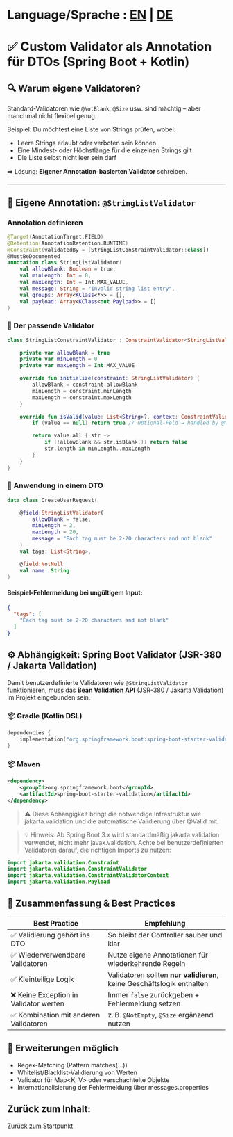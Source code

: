 # Language/Sprache : [EN](CUSTOM_VALIDATORS_EN.md) | [DE](CUSTOM_VALIDATORS.md)

# ✅ Custom Validator als Annotation für DTOs (Spring Boot + Kotlin)

## 🔍 Warum eigene Validatoren?

Standard-Validatoren wie `@NotBlank`, `@Size` usw. sind mächtig – aber manchmal nicht flexibel genug.

Beispiel: Du möchtest eine Liste von Strings prüfen, wobei:
- Leere Strings erlaubt oder verboten sein können
- Eine Mindest- oder Höchstlänge für die einzelnen Strings gilt
- Die Liste selbst nicht leer sein darf

➡️ Lösung: **Eigener Annotation-basierten Validator** schreiben.

---

## 🧱 Eigene Annotation: `@StringListValidator`

### Annotation definieren

```kotlin
@Target(AnnotationTarget.FIELD)
@Retention(AnnotationRetention.RUNTIME)
@Constraint(validatedBy = [StringListConstraintValidator::class])
@MustBeDocumented
annotation class StringListValidator(
    val allowBlank: Boolean = true,
    val minLength: Int = 0,
    val maxLength: Int = Int.MAX_VALUE,
    val message: String = "Invalid string list entry",
    val groups: Array<KClass<*>> = [],
    val payload: Array<KClass<out Payload>> = []
)
```

### 🧠 Der passende Validator
```kotlin
class StringListConstraintValidator : ConstraintValidator<StringListValidator, List<String>?> {

    private var allowBlank = true
    private var minLength = 0
    private var maxLength = Int.MAX_VALUE

    override fun initialize(constraint: StringListValidator) {
        allowBlank = constraint.allowBlank
        minLength = constraint.minLength
        maxLength = constraint.maxLength
    }

    override fun isValid(value: List<String>?, context: ConstraintValidatorContext): Boolean {
        if (value == null) return true // Optional-Feld → handled by @NotNull if needed

        return value.all { str ->
            if (!allowBlank && str.isBlank()) return false
            str.length in minLength..maxLength
        }
    }
}
```

### 🚀 Anwendung in einem DTO
```kotlin
data class CreateUserRequest(

    @field:StringListValidator(
        allowBlank = false,
        minLength = 2,
        maxLength = 20,
        message = "Each tag must be 2-20 characters and not blank"
    )
    val tags: List<String>,

    @field:NotNull
    val name: String
)
```

#### Beispiel-Fehlermeldung bei ungültigem Input:
```json
{
  "tags": [
    "Each tag must be 2-20 characters and not blank"
  ]
}
```

## ⚙️ Abhängigkeit: Spring Boot Validator (JSR-380 / Jakarta Validation)

Damit benutzerdefinierte Validatoren wie `@StringListValidator` funktionieren, muss das **Bean Validation API** (JSR-380 / Jakarta Validation) im Projekt eingebunden sein.

### 📦 Gradle (Kotlin DSL)

```kotlin
dependencies {
    implementation("org.springframework.boot:spring-boot-starter-validation")
}

```

### 📦 Maven
```xml
<dependency>
    <groupId>org.springframework.boot</groupId>
    <artifactId>spring-boot-starter-validation</artifactId>
</dependency>
```


>⚠️ Diese Abhängigkeit bringt die notwendige Infrastruktur wie jakarta.validation und die 
> automatische Validierung über @Valid mit.


>💡 Hinweis: Ab Spring Boot 3.x wird standardmäßig jakarta.validation verwendet, nicht mehr javax.validation. Achte 
> bei benutzerdefinierten Validatoren darauf, die richtigen Imports zu nutzen:

```kotlin
import jakarta.validation.Constraint
import jakarta.validation.ConstraintValidator
import jakarta.validation.ConstraintValidatorContext
import jakarta.validation.Payload
```



## 📌 Zusammenfassung & Best Practices

| Best Practice                         | Empfehlung                                                             |
| ------------------------------------- | ---------------------------------------------------------------------- |
| ✅ Validierung gehört ins DTO          | So bleibt der Controller sauber und klar                               |
| ✅ Wiederverwendbare Validatoren       | Nutze eigene Annotationen für wiederkehrende Regeln                    |
| ✅ Kleinteilige Logik                  | Validatoren sollten **nur validieren**, keine Geschäftslogik enthalten |
| ❌ Keine Exception in Validator werfen | Immer `false` zurückgeben + Fehlermeldung setzen                       |
| ✅ Kombination mit anderen Validatoren | z. B. `@NotEmpty`, `@Size` ergänzend nutzen                            |


## 🔄 Erweiterungen möglich

- Regex-Matching (Pattern.matches(...))
- Whitelist/Blacklist-Validierung von Werten
- Validator für Map<K, V> oder verschachtelte Objekte
- Internationalisierung der Fehlermeldung über messages.properties


## Zurück zum Inhalt:
[Zurück zum Startpunkt](../README.md)

